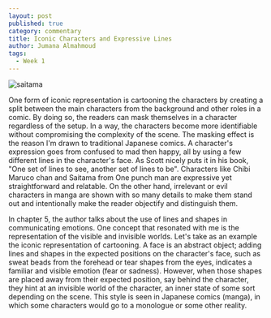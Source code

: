 ```yaml
---
layout: post
published: true
category: commentary
title: Iconic Characters and Expressive Lines
author: Jumana Almahmoud
tags:
  - Week 1
---
```


![saitama](https://drive.google.com/file/d/1f2_jQc7ckAwrYsZcW1AEgNcFuNlV3Uda/preview)

One form of iconic representation is cartooning the characters by creating a split between the main characters from the background and other roles in a comic. By doing so, the readers can mask themselves in a character regardless of the setup. In a way,  the characters become more identifiable without compromising the complexity of the scene. The masking effect is the reason I'm drawn to traditional Japanese comics. A character's expression goes from confused to mad then happy, all by using a few different lines in the character's face.  As Scott nicely puts it in his book, "One set of lines to see, another set of lines to be". Characters like Chibi Maruco chan and Saitama from One punch man are expressive yet straightforward and relatable. On the other hand, irrelevant or evil characters in manga are shown with so many details to make them stand out and intentionally make the reader objectify and distinguish them.

In chapter 5, the author talks about the use of lines and shapes in communicating emotions. One concept that resonated with me is the representation of the visible and invisible worlds. Let's take as an example the iconic representation of cartooning. A face is an abstract object; adding lines and shapes in the expected positions on the character's face, such as sweat beads from the forehead or tear shapes from the eyes, indicates a familiar and visible emotion (fear or sadness). However, when those shapes are placed away from their expected position, say behind the character, they hint at an invisible world of the character, an inner state of some sort depending on the scene. This style is seen in Japanese comics (manga), in which some characters would go to a monologue or some other reality.
